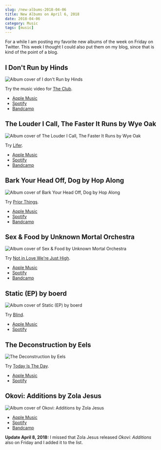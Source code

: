 ```yaml
---
slug: /new-albums-2018-04-06
title: New Albums on April 6, 2018
date: 2018-04-06
category: Music
tags: [music]
---
```


For a while I am posting my favorite new albums of the week on Friday on Twitter. This week I thought I could also put them on my blog, since that is kind of the point of a blog.

## I Don't Run by Hinds

![Album cover of I don't Run by Hinds](./hinds-i-dont-run.jpg)

Try the music video for [The Club](https://www.youtube.com/watch?v=3zf9aO2qpn0).

- [Apple Music](https://itunes.apple.com/at/album/i-dont-run/1326887526?l=en)
- [Spotify](https://open.spotify.com/album/5Cx9K3B2kOjSvAC23ADh3X)
- [Bandcamp](https://hinds.bandcamp.com/album/i-dont-run)

## The Louder I Call, The Faster It Runs by Wye Oak

![Album cover of The Louder I Call, The Faster It Runs by Wye Oak](./wye-oak-the-louder-i-call-the-faster-it-runs.jpg)

Try [Lifer](https://www.youtube.com/watch?v=ojvwB6u30Ks).

- [Apple Music](https://itunes.apple.com/at/album/the-louder-i-call-the-faster-it-runs/1334754325?l=en)
- [Spotify](https://open.spotify.com/album/3lSHd2sapKzXk7XkDac2zg)
- [Bandcamp](https://wyeoak.bandcamp.com/album/the-louder-i-call-the-faster-it-runs)

## Bark Your Head Off, Dog by Hop Along

![Album cover of Bark Your Head Off, Dog by Hop Along](./hop-along-bark-your-head-off-dog.jpg)

Try [Prior Things](https://www.youtube.com/watch?v=6IbBU4QXxD4).

- [Apple Music](https://itunes.apple.com/at/album/bark-your-head-off-dog/1334804729?l=en)
- [Spotify](https://open.spotify.com/album/7taAuoHvZ4LJzEaB0OzuP3)
- [Bandcamp](https://hopalong.bandcamp.com/album/bark-your-head-off-dog)

## Sex & Food by Unknown Mortal Orchestra

![Album cover of Sex & Food by Unknown Mortal Orchestra](./unknown-mortal-orchestra-sex-and-food.jpg)

Try [Not in Love We're Just High](https://www.youtube.com/watch?v=uY82vChor2A).

- [Apple Music](https://itunes.apple.com/at/album/sex-food/1334720786?l=en)
- [Spotify](https://open.spotify.com/album/7c2Xfq7aQKzs0KdSI3K7Rc)
- [Bandcamp](https://unknown-mortal-orchestra.bandcamp.com/album/sex-food)

## Static (EP) by boerd

![Album cover of Static (EP) by boerd](./boerd-static.jpg)

Try [Blind](https://www.youtube.com/watch?v=Qgv4hQ_C9ds).

- [Apple Music](https://itunes.apple.com/at/album/static-ep/1346439734?l=en)
- [Spotify](https://open.spotify.com/album/70fSTPNjTjkQRXALU9kO1W)

## The Deconstruction by Eels

![The Deconstruction by Eels](./eels-the-deconstruction.jpg)

Try [Today Is The Day](https://www.youtube.com/watch?v=qx3sKPoeOis).

- [Apple Music](https://itunes.apple.com/at/album/the-deconstruction/1330700343?l=en)
- [Spotify](https://open.spotify.com/album/2Vm6H5PPbIIhTWvREsrlTm)

## Okovi: Additions by Zola Jesus

![Album cover of Okovi: Additions by Zola Jesus](./zola-jesus-okovi-additions.jpg)

- [Apple Music](https://itunes.apple.com/at/album/okovi-additions/1346854452?l=en)
- [Spotify](https://open.spotify.com/album/6gIClbeFY916nkjAnc2cK9)
- [Bandcamp](https://zolajesus.bandcamp.com/album/okovi-additions)

**Update April 8, 2018:** I missed that Zola Jesus released _Okovi: Additions_ also on Friday and I added it to the list.
